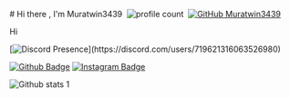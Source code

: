 # Hi there , I'm Muratwin3439  
 ![profile count](https://komarev.com/ghpvc/?username=Muratwin3439&color=8b72ff)&nbsp; 
 [![GitHub Muratwin3439](https://img.shields.io/github/followers/Muratwin3439?label=follow&style=social)](https://github.com/Muratwin3439)&nbsp; 

Hi

 [![Discord Presence](https://lanyard-profile-readme.vercel.app/api/719621316063526980?theme=light&bg=809ecf&animated=false&hideDiscrim=true&borderRadius=30px&idleMessage=Probably%20doing%20something%20else...)](https://discord.com/users/719621316063526980)


[![Github Badge](https://img.shields.io/badge/-Github-000?style=quare&labelColor=000&logo=Github&logoColor=white&link=link)](https://www.github.com/muratwin3439) 
[![Instagram Badge](https://img.shields.io/badge/-Instagram-C13584?style=flat-quare&labelColor=C13584&logo=instagram&logoColor=white&link=link)](https://www.instagram.com/kayaaz.x) 

![Github stats 1](https://github-readme-stats.vercel.app/api?username=muratwin3439&show_icons=true&theme=radical) 

